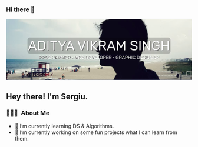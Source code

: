 ### Hi there 👋

<!--
**OneS18/OneS18** is a ✨ _special_ ✨ repository because its `README.md` (this file) appears on your GitHub profile.

Here are some ideas to get you started:

- 🔭 I’m currently working on ...
- 🌱 I’m currently learning ...
- 👯 I’m looking to collaborate on ...
- 🤔 I’m looking for help with ...
- 💬 Ask me about ...
- 📫 How to reach me: ...
- 😄 Pronouns: ...
- ⚡ Fun fact: ...
-->


<img src="https://raw.githubusercontent.com/AVS1508/AVS1508/master/assets/Aditya%20Vikram%20Singh%20Banner.png">

<h2> Hey there! I'm Sergiu.</h2>

<h3> 👨🏻‍💻 &nbsp;About Me </h3>

- 🌱 I’m currently learning DS & Algorithms.
- 🔭 I’m currently working on some fun projects what I can learn from them.



